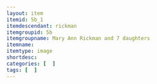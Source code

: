 ```yaml
---
layout: item
itemid: 5b_1
itemdescendant: rickman
itemgroupid: 5b
itemgroupname: Mary Ann Rickman and 7 daughters
itemname: 
itemtype: image
shortdesc: 
categories: [  ]
tags: [  ]
---
```







